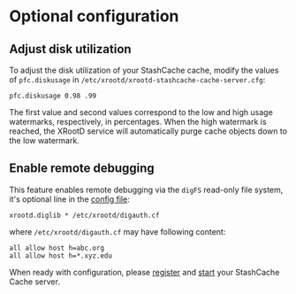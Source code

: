 # Optional configuration

## Adjust disk utilization
To adjust the disk utilization of your StashCache cache, modify the values of `pfc.diskusage` in `/etc/xrootd/xrootd-stashcache-cache-server.cfg`:
```
pfc.diskusage 0.98 .99
```
The first value and second values correspond to the low and high usage watermarks, respectively, in percentages. When the high watermark is reached, the XRootD service will automatically purge cache objects down to the low watermark.

## Enable remote debugging
This feature enables remote debugging via the `digFS` read-only file system, it's optional line in the [config file](../configs/xrootd-stashcache-cache-server.cfg):
```
xrootd.diglib * /etc/xrootd/digauth.cf
```
where `/etc/xrootd/digauth.cf` may have following content:
```
all allow host h=abc.org
all allow host h=*.xyz.edu
```

When ready with configuration, please [register](../ops/register.md) and [start](../ops/start.md) your StashCache Cache server.
